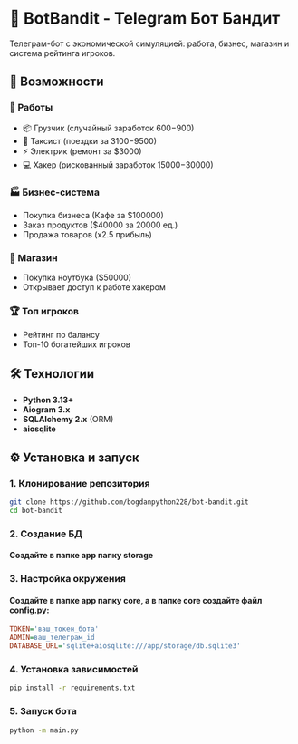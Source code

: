 # 🏦 BotBandit - Telegram Бот Бандит

Телеграм-бот с экономической симуляцией: работа, бизнес, магазин и система рейтинга игроков.

## 🚀 Возможности

### 💼 Работы
- 📦 Грузчик (случайный заработок $600-$900)
- 🚕 Таксист (поездки за $3100-$9500)
- ⚡ Электрик (ремонт за $3000)
- 💻 Хакер (рискованный заработок $15000-$30000)

### 🏭 Бизнес-система
- Покупка бизнеса (Кафе за $100000)
- Заказ продуктов ($40000 за 20000 ед.)
- Продажа товаров (x2.5 прибыль)

### 🛒 Магазин
- Покупка ноутбука ($50000)
- Открывает доступ к работе хакером

### 🏆 Топ игроков
- Рейтинг по балансу
- Топ-10 богатейших игроков

## 🛠 Технологии
- **Python 3.13+**
- **Aiogram 3.x**
- **SQLAlchemy 2.x** (ORM)
- **aiosqlite**

## ⚙️ Установка и запуск

### 1. Клонирование репозитория
```bash
git clone https://github.com/bogdanpython228/bot-bandit.git
cd bot-bandit
```

### 2. Создание БД
#### Создайте в папке app папку storage

### 3. Настройка окружения
#### Создайте в папке app папку core, а в папке core создайте файл config.py:
```ini
TOKEN='ваш_токен_бота'
ADMIN=ваш_телеграм_id
DATABASE_URL='sqlite+aiosqlite:///app/storage/db.sqlite3'
```

### 4. Установка зависимостей
```bash
pip install -r requirements.txt
```

### 5. Запуск бота
```bash
python -m main.py
```

